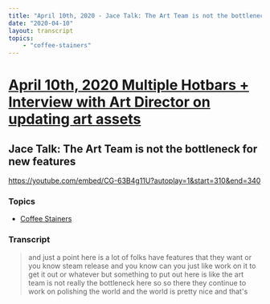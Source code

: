 ```yaml
---
title: "April 10th, 2020 - Jace Talk: The Art Team is not the bottleneck for new features"
date: "2020-04-10"
layout: transcript
topics: 
    - "coffee-stainers"
---
```

# [April 10th, 2020 Multiple Hotbars + Interview with Art Director on updating art assets](../2020-04-10.md)
## Jace Talk: The Art Team is not the bottleneck for new features
https://youtube.com/embed/CG-63B4g11U?autoplay=1&start=310&end=340
### Topics
* [Coffee Stainers](../topics/coffee-stainers.md)

### Transcript

> and just a point here is a lot of folks
> have features that they want or you know
> steam release and you know can you just
> like work on it to get it out or
> whatever but something to put out here
> is like the art team is not really the
> bottleneck here so so there they
> continue to work on polishing the world
> and the world is pretty nice and that's
